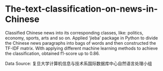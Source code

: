 # The-text-classification-on-news-in-Chinese

Classified Chinese news into its corresponding classes, like: politics, economy, sports, arts and so on. Applied ‘jieba’ package in Python to divide the Chinese news paragraphs into bags of words and then constructed the TF-IDF matrix. With applying different machine learning methods to achieve the classification, obtained f1-score up to 0.86.

Data Source: 复旦大学计算机信息与技术系国际数据库中心自然语言处理小组
